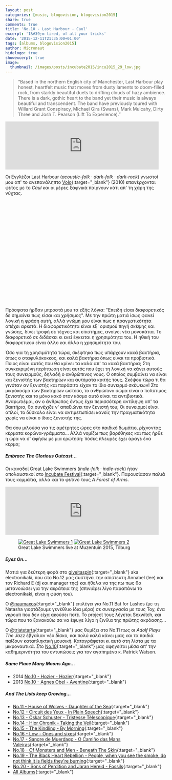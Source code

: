 ```yaml
---
layout: post
categories: [music, blogovision, blogovision2015]
share: true
comments: true
title: 'No.10 - Last Harbour - Caul'
excerpt: 'I&#39;m tired, of all your tricks'
date: '2015-12-11T21:35:00+01:00'
tags: [albums, blogovision2015]
author: Micronaut
hidelogo: true
showexcerpt: true
image:
  thumbnail: /images/posts/incubate2015/incu2015_29_low.jpg
---
```

>&ldquo;Based in the northern English city of Manchester, Last Harbour play honest, heartfelt music that moves from dusty laments to doom-filled rock, from starkly beautiful duets to drifting clouds of hazy ambience. There is a dark, gothic heart to the band yet their music is always beautiful and transcendent. The band have previously toured with Willard Grant Conspiracy, Michael Gira (Swans), Mark Mulcahy, Dirty Three and Josh T. Pearson (Lift To Experience).&rdquo;

<iframe class="invisible center" width="95%" height="150" scrolling="no" frameborder="no" src="https://w.soundcloud.com/player/?url=https%3A//api.soundcloud.com/tracks/174261723&amp;auto_play=false&amp;hide_related=false&amp;show_comments=true&amp;show_user=true&amp;show_reposts=false&amp;visual=true">&nbsp;</iframe>

Οι Εγγλέζοι Last Harbour (*acoustic-folk · dark-folk · dark-rock*) γνωστοί μου απ' το ανεπανάληπτο [Volo](https://lastharbourmusic.bandcamp.com/track/the-loom){:target="_blank"} (2010) επανέρχονται φέτος με το  *Caul* και οι μέρες ξαφνικά παίρνουν κάτι απ' τη χάρη της νύχτας.

<iframe class="invisible center" width="70%" height="320" src="about:blank" data-src="https://www.youtube.com/embed/3xNwN8027cM" frameborder="0">&nbsp;</iframe>

Πρόσφατα ήρθαν μπροστά μου τα εξής λόγια: "Επειδή είσαι διαφορετικός δε σημαίνει πως είσαι και χρήσιμος". Με την πρώτη ματιά ίσως φανεί λογική η φράση αυτή, αλλά γνώμη μου είναι πως η πραγματικότητα απέχει αρκετά. Η διαφορετικότητα είναι εξ' ορισμού πηγή σκέψης και γνώσης, δίνει τροφή σε τέχνες και επιστήμες, ανοίγει νέα μονοπάτια. Το διαφορετικό σε διδάσκει κι εκεί έγκειται η χρησιμότητα του. Η ηθική του διαφορετικού είναι άλλο και άλλο η χρησιμότητα του.

Όσο για τη χρησιμότητα τώρα, σκέφτηκα πως υπάρχουν κακά βακτήρια, όπως ο σταφυλόκοκκος, και καλά βακτήρια όπως είναι τα προβιοτικά. Ποιος είναι αυτός που θα κρίνει τα καλά απ' τα κακά βακτήρια; Στη συγκεκριμένη περίπτωση είναι αυτός που έχει τη λογική να κάνει αυτούς τους συνειρμούς, δηλαδή ο ανθρώπινος νους. Ο οποίος συμβαίνει να είναι και ξενιστής των βακτηρίων και αυτόματα κριτής τους. Σκέψου τώρα τι θα γινόταν αν ξενιστής και παράσιτο είχαν το ίδιο συνειρμό σκέψεων! Στο μικρόκοσμο των βακτηρίων ωστόσο, το ανθρώπινο σώμα είναι ο πολύτιμος ξενιστής και το μόνο κακό στον κόσμο αυτό είναι τα αντιβιοτικά. Αναρωτιέμαι, αν ο άνθρωπος όντως έχει περισσότερη αντίληψη απ' τα βακτήρια, θα συνέχιζε ν' απαξιώνει τον ξενιστή του; Οι συνειρμοί είναι απλοί, το δύσκολο είναι να αντιμετωπίσει κανείς την πραγματικότητα χωρίς να είναι ο ίδιος ξενιστής της. 
 
Θα σου μιλούσα για τις αμέτρητες ώρες στο παιδικό δωμάτιο, ρίχνοντας κέρματα κορώνα-γράμματα... Αλλά νομίζω πως βαρέθηκες και πως ήρθε η ώρα να σ' αφήσω με μια ερώτηση: πόσες πλευρές έχει άραγε ένα κέρμα; 

<div class="text-divider"></div>

##### Embrace The Glorious Outcast...

Οι καναδοί Great Lake Swimmers (*indie-folk · indie-rock*) ήταν απολαυστικοί στο [Incubate Festival](/music/review/incubate-2015){:target="_blank"}. Παρουσίασαν παλιά τους κομμάτια, αλλά και το φετινό τους *A Forest of Arms*. 

<iframe width="95%" height="150" scrolling="no" frameborder="no" src="https://w.soundcloud.com/player/?url=https%3A//api.soundcloud.com/tracks/188688483&amp;auto_play=false&amp;hide_related=false&amp;show_comments=true&amp;show_user=true&amp;show_reposts=false&amp;visual=true"></iframe>

<div class="invisible">
<figure class="half">
	<a href="{{ site.external_data_url }}/images/posts/incubate2015/incu2015_28.jpg"><img src="about:blank" data-src="{{ site.external_data_url }}/images/posts/incubate2015/incu2015_28_low.jpg" alt="Great Lake Swimmers 1" /></a>
	<a href="{{ site.external_data_url }}/images/posts/incubate2015/incu2015_29.jpg"><img src="about:blank" data-src="{{ site.external_data_url }}/images/posts/incubate2015/incu2015_29_low.jpg" alt="Great Lake Swimmers 2" /></a>
	<figcaption>Great Lake Swimmers live at Muzentuin 2015, Tilburg</figcaption>
</figure>
</div>

<div class="text-divider"></div>

##### <i class="fa fa-hand-o-right"></i> Eyez Οn...

Ματιά για δεύτερη φορά στο  [giveitaspin](http://www.giveitaspin.gr/2015/12/12-annabel-lee-by-sea-and-other.html){:target="_blank"} aka electronikaki, που στο Νο.12 μας συστήνει την απίστευτη Annabel (lee) και τον Richard E (dj και manager της) και ήθελα να της πω πως θα μετανοιώσει για την ακράτεια της (σπινιάρει λίγο παραπάνω το electronikaki, είναι η φύση του). 

Ο [@naumaxos](http://giotatrelokomeio.blogspot.nl/2015/12/11-sexwitch-swxitch.html){:target="_blank"} επιλέγει για Νο.11 Bat for Lashes (με τη Natasha γιορτάζουμε γενέθλιο ίδια μέρα) σε συνεργασία με τους Toy, ένα γκρουπ που δεν είχα ακούσει ποτέ. Το project τους λέγεται Sexwitch, και τώρα που το ξανακούω σα να έφυγε λίγο η ξινίλα της πρώτης ακρόασης... 

O [@triatetarta](https://triatetarta.wordpress.com/2015/12/10/%CE%AD%CE%BD%CF%84%CE%B5%CE%BA%CE%B1-adolf-plays-the-jazz-tinder){:target="_blank"} μας θυμίζει στο Νο.11 πως οι *Αdolf Plays The Jazz* έβγαλαν νέο δίσκο, και πολύ καλά κάνει μιας και τα παιδιά παίζουν καταπληκτική μουσική. Καταγράφεται κι αυτό στη λίστα με τα μικροναυτικά. Στο [Νο.10](https://triatetarta.wordpress.com/2015/12/11/%CE%B4%CE%AD%CE%BA%CE%B1-%CE%BA%CE%B1%CE%BD%CF%84%CE%AC%CE%B4%CE%B1-%CE%B3%CE%B9%CE%B1-%CF%81%CE%BF%CE%BC%CF%80%CF%8C%CF%84){:target="_blank"} μας αφηγείται μέσα απ' την καθημερινότητα του εντυπώσεις για τον αγαπημένο κ. Patrick  Watson.

##### <i class="fa fa-hand-o-right"></i> Same Place Many Moons Ago...

* 2014 [No.10 - Hozier - Hozier](/music/blogovision/blogovision2014/blogovision2014-no10){:target="_blank"}
* 2013 [No.10 - Agnes Obel - Aventine](/music/blogovision/blogovision2013/blogovision2013-no10){:target="_blank"}

##### <i class="fa fa-hand-o-right"></i> And The Lists keep Growing...

* [No.11 - House of Wolves - Daughter of the Sea](/music/blogovision/blogovision2015/blogovision2015-no11){:target="_blank"}
* [No.12 - Circuit des Yeux - In Plain Speech](/music/blogovision/blogovision2015/blogovision2015-no12){:target="_blank"}
* [No.13 - Oskar Schuster - Tristesse Télescopique](/music/blogovision/blogovision2015/blogovision2015-no13){:target="_blank"}
* [No.14 - Hior Chronik - Taking the Veil](/music/blogovision/blogovision2015/blogovision2015-no14){:target="_blank"}
* [No.15 - The Kindling - By Morning](/music/blogovision/blogovision2015/blogovision2015-no15){:target="_blank"}
* [No.16 - Low - Ones and sixes](/music/blogovision/blogovision2015/blogovision2015-no16){:target="_blank"}
* [No.17 - Sangre de Muerdago - O Camiño das Mans Valeiras](/music/blogovision/blogovision2015/blogovision2015-no17){:target="_blank"}
* [No.18 - Of Monsters and Men - Beneath The Skin](/music/blogovision/blogovision2015/blogovision2015-no18){:target="_blank"}
* [No.19 - The Black Heart Rebellion - People, when you see the smoke, do not think it is fields they're burning](/music/blogovision/blogovision2015/blogovision2015-no19){:target="_blank"}
* [No.20 - Sons of Perdition and Jaran Hereid - Fossils](/music/blogovision/blogovision2015/blogovision2015-no20){:target="_blank"}
* [All Albums](/music/albums/2015){:target="_blank"}